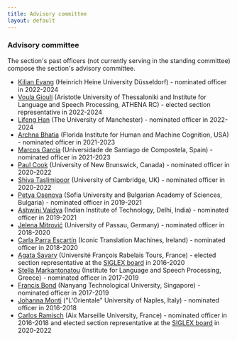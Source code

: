 ```yaml
---
title: Advisory committee
layout: default
---
```


### Advisory committee

The section's past officers (not currently serving in the standing committee) compose the section's advisory committee.

- [Kilian Evang](https://kilian.evang.name/) (Heinrich Heine University Düsseldorf) - nominated officer in 2022-2024
- [Voula Giouli](https://www.ilsp.gr/en/members/giouli-voula-2/) (Aristotle University of Thessaloniki and Institute for Language and Speech Processing, ATHENA RC) - elected section representative in 2022-2024
- [Lifeng Han](https://www.research.manchester.ac.uk/portal/lifeng.han.html) (The University of Manchester) - nominated officer in 2022-2024
- [Archna Bhatia](https://www.ihmc.us/groups/abhatia/) (Florida Institute for Human and Machine Cognition, USA) - nominated officer in 2021-2023
- [Marcos Garcia](https://citius.gal/team/marcos-garcia-gonzalez) (Universidade de Santiago de Compostela, Spain) - nominated officer in 2021-2023
- [Paul Cook](http://cs.unb.ca/~ccook1/) (University of New Brunswick, Canada) - nominated officer in 2020-2022
- [Shiva Taslimipoor](https://shivaat.github.io/) (University of Cambridge, UK) - nominated officer in 2020-2022
- [Petya Osenova](http://bultreebank.org/en/our-team/petya-osenova/) (Sofia University and Bulgarian Academy of Sciences, Bulgaria) - nominated officer in 2019-2021  
- [Ashwini Vaidya](https://web.iitd.ac.in/~avaidya/) (Indian Institute of Technology, Delhi, India) - nominated officer in 2019-2021
- [Jelena Mitrović](https://www.linkedin.com/in/jelena-mitrovi%C4%87-78354711/) (University of Passau, Germany) - nominated officer in 2018-2020  
- [Carla Parra Escartín](https://sites.google.com/site/carlaparraescartin/) (Iconic Translation Machines, Ireland) - nominated officer in 2018-2020  
- [Agata Savary](http://www.info.univ-tours.fr/~savary/) (Université François Rabelais Tours, France) - elected section representative at the [SIGLEX board](https://siglex.org/board/2016.html) in 2016-2020  
- [Stella Markantonatou](http://www.ilsp.gr/en/profile/staff?view=member&id=38&task=show) (Institute for Language and Speech Processing, Greece) - nominated officer in 2017-2019  
- [Francis Bond](https://www3.ntu.edu.sg/home/fcbond/) (Nanyang Technological University, Singapore) - nominated officer in 2017-2019  
- [Johanna Monti](https://www.linkedin.com/in/johanna-monti-03553310/) ("L'Orientale" University of Naples, Italy) - nominated officer in 2016-2018  
- [Carlos Ramisch](https://pageperso.lis-lab.fr/carlos.ramisch/) (Aix Marseille University, France) - nominated officer in 2016-2018 and elected section representative at the [SIGLEX board](https://siglex.org/board/2020.html) in 2020-2022
<!-- - [Valia Kordoni](https://www.angl.hu-berlin.de/department/staff-faculty/academic/kordoni) (Humboldt University of Berlin, Germany) - section representative at the [SIGLEX board](https://siglex.org/board/2013.html) in 2013-2016 -- Removed upon request on Jan 12, 2021 -->
